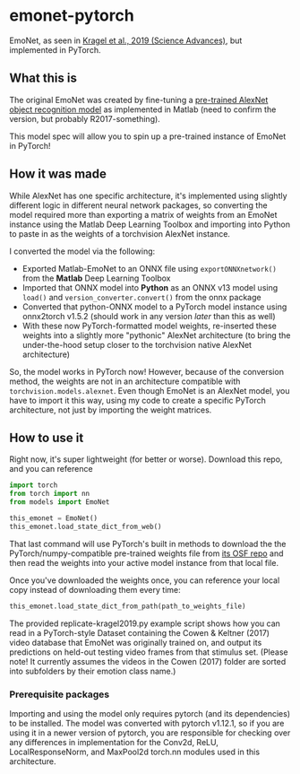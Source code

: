 # emonet-pytorch
EmoNet, as seen in [Kragel et al., 2019 (Science Advances)](https://www.science.org/doi/10.1126/sciadv.aaw4358), but implemented in PyTorch.

## What this is

The original EmoNet was created by fine-tuning a [pre-trained AlexNet object recognition model](https://www.mathworks.com/help/deeplearning/ref/alexnet.html) as implemented in Matlab (need to confirm the version, but probably R2017-something).

This model spec will allow you to spin up a pre-trained instance of EmoNet in PyTorch!

## How it was made

While AlexNet has one specific architecture, it's implemented using slightly different logic in different neural network packages, so converting the model required more than exporting a matrix of weights from an EmoNet instance using the Matlab Deep Learning Toolbox and importing into Python to paste in as the weights of a torchvision AlexNet instance.

I converted the model via the following:

- Exported Matlab-EmoNet to an ONNX file using `exportONNXnetwork()` from the **Matlab** Deep Learning Toolbox
- Imported that ONNX model into **Python** as an ONNX v13 model using `load()` and `version_converter.convert()` from the onnx package
- Converted that python-ONNX model to a PyTorch model instance using onnx2torch v1.5.2 (should work in any version _later_ than this as well)
- With these now PyTorch-formatted model weights, re-inserted these weights into a slightly more "pythonic" AlexNet architecture (to bring the under-the-hood setup closer to the torchvision native AlexNet architecture)

So, the model works in PyTorch now! However, because of the conversion method, the weights are not in an architecture compatible with `torchvision.models.alexnet`. Even though EmoNet is an AlexNet model, you have to import it this way, using my code to create a specific PyTorch architecture, not just by importing the weight matrices.

## How to use it

Right now, it's super lightweight (for better or worse). Download this repo, and you can reference

```python
import torch
from torch import nn
from models import EmoNet

this_emonet = EmoNet()
this_emonet.load_state_dict_from_web()
```

That last command will use PyTorch's built in methods to download the  the PyTorch/numpy-compatible pre-trained weights file from [its OSF repo](https://osf.io/amdju) and then read the weights into your active model instance from that local file. 

Once you've downloaded the weights once, you can reference your local copy instead of downloading them every time:

```python
this_emonet.load_state_dict_from_path(path_to_weights_file)
```

The provided replicate-kragel2019.py example script shows how you can read in a PyTorch-style Dataset containing the Cowen & Keltner (2017) video database that EmoNet was originally trained on, and output its predictions on held-out testing video frames from that stimulus set. (Please note! It currently assumes the videos in the Cowen (2017) folder are sorted into subfolders by their emotion class name.)

### Prerequisite packages

Importing and using the model only requires pytorch (and its dependencies) to be installed. The model was converted with pytorch v1.12.1, so if you are using it in a newer version of pytorch, you are responsible for checking over any differences in implementation for the Conv2d, ReLU, LocalResponseNorm, and MaxPool2d torch.nn modules used in this architecture.
